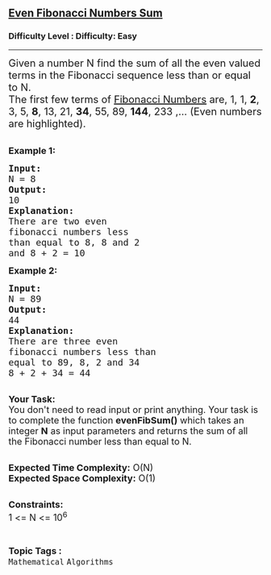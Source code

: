 <h2><a href="https://www.geeksforgeeks.org/problems/even-fibonacci-numbers-sum1455/1?page=2&category=Mathematical&difficulty=Easy&status=unsolved&sortBy=submissions">Even Fibonacci Numbers Sum</a></h2><h3>Difficulty Level : Difficulty: Easy</h3><hr><div class="problems_problem_content__Xm_eO"><p><span style="font-size:20px">Given a number N find the sum of all the even valued terms in the Fibonacci sequence less than or equal to N.<br>
The first few terms of&nbsp;<a href="http://www.geeksforgeeks.org/program-for-nth-fibonacci-number/">Fibonacci Numbers</a>&nbsp;are, 1, 1,&nbsp;<strong>2</strong>, 3, 5,&nbsp;<strong>8</strong>, 13, 21,&nbsp;<strong>34</strong>, 55, 89,&nbsp;<strong>144</strong>, 233 ,… (Even numbers are highlighted).</span><br>
&nbsp;</p>

<p><span style="font-size:18px"><strong>Example 1:</strong></span></p>

<pre><span style="font-size:18px"><strong>Input:</strong>
N = 8
<strong>Output:</strong>
10
<strong>Explanation:
</strong>There are two even 
fibonacci numbers less
than equal to 8, 8 and 2 
and 8 + 2 = 10</span></pre>

<p><span style="font-size:18px"><strong>Example 2:</strong></span></p>

<pre><span style="font-size:18px"><strong>Input:</strong>
N = 89
<strong>Output:</strong>
44
<strong>Explanation:</strong>
There are three even
fibonacci numbers less than
equal to 89, 8, 2 and 34 
8 + 2 + 34 = 44</span></pre>

<p><br>
<span style="font-size:18px"><strong>Your Task:</strong><br>
You don't need to read input or print anything. Your task is to complete the function <strong>evenFibSum()</strong>&nbsp;which takes&nbsp;an integer <strong>N</strong>&nbsp;as input parameters&nbsp;and returns the sum of all the Fibonacci number less than equal to N.</span><br>
&nbsp;</p>

<p><span style="font-size:18px"><strong>Expected Time Complexity:</strong> O(N)<br>
<strong>Expected Space Complexity:</strong> O(1)</span><br>
&nbsp;</p>

<p><span style="font-size:18px"><strong>Constraints:</strong><br>
1 &lt;= N &lt;= 10<sup>6</sup></span></p>
</div><br><p><span style=font-size:18px><strong>Topic Tags : </strong><br><code>Mathematical</code>&nbsp;<code>Algorithms</code>&nbsp;